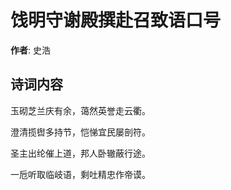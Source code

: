 # 饯明守谢殿撰赴召致语口号

**作者**: 史浩

## 诗词内容

玉砌芝兰庆有余，蔼然英誉走云衢。

澄清揽辔多持节，恺悌宜民屡剖符。

圣主出纶催上道，邦人卧辙蔽行途。

一卮听取临岐语，剩吐精忠作帝谟。

